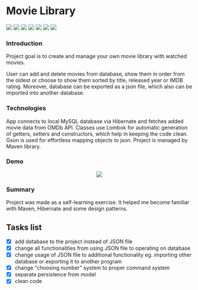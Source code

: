 # Movie Library

[![](https://img.shields.io/badge/Java-14.0.2-lightgray)]()
[![](https://img.shields.io/badge/Maven-4.0.0-brown)](https://maven.apache.org/)
[![](https://img.shields.io/badge/Hibernate-5.4.27-green)](https://mvnrepository.com/artifact/org.hibernate/hibernate-core/5.4.27.Final)
[![](https://img.shields.io/badge/lombok-1.18.12-yellow)](https://mvnrepository.com/artifact/org.projectlombok/lombok/1.18.12)
[![](https://img.shields.io/badge/MySQL-8.0.22-blue)](https://mvnrepository.com/artifact/mysql/mysql-connector-java/8.0.22)
[![](https://img.shields.io/badge/gson-2.8.6-red)](https://mvnrepository.com/artifact/com.google.code.gson/gson/2.8.6)
[![](https://img.shields.io/badge/org.json-20200518-orange)](https://mvnrepository.com/artifact/org.json/json/20200518)

### Introduction

Project goal is to create and manage your own movie library with watched movies.

User can add and delete movies from database, show them in order from the oldest or choose to show them sorted by title, released year or IMDB rating. 
Moreover, database can be exported as a json file, which also can be imported into another database.

### Technologies

App connects to local MySQL database via Hibernate and fetches added movie data from OMDb API. Classes use Lombok for automatic generation of getters, setters and constructors, which help in keeping the code clean. Gson is used for effortless mapping objects to json. Project is managed by Maven library.

### Demo
<p align="center">
<img src="demo.gif"/>
</p>

### Summary

Project was made as a self-learning exercise. It helped me become familiar with Maven, Hibernate and some design patterns.

## Tasks list

- [x] add database to the project instead of JSON file
- [x] change all functionalities from using JSON file to operating on database
- [x] change usage of JSON file to additional functionality eg. importing other database or exporting it to another program
- [x] change "choosing number" system to proper command system
- [x] separate persistence from model
- [x] clean code
